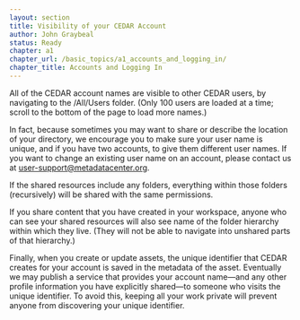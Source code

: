 ```yaml
---
layout: section
title: Visibility of your CEDAR Account
author: John Graybeal
status: Ready
chapter: a1
chapter_url: /basic_topics/a1_accounts_and_logging_in/
chapter_title: Accounts and Logging In
---
```


All of the CEDAR account names are visible to other CEDAR users, by navigating to the /All/Users folder. (Only 100 users are loaded at a time; scroll to the bottom of the page to load more names.)

In fact, because sometimes you may want to share or describe the location of your directory, we encourage you to make sure your user name is unique, and if you have two accounts, to give them different user names. If you want to change an existing user name on an account, please contact us at user-support@metadatacenter.org.

If the shared resources include any folders, everything within those folders (recursively) will be shared with the same permissions.

If you share content that you have created in your workspace, anyone who can see your shared resources will also see name of the folder hierarchy within which they live. (They will not be able to navigate into unshared parts of that hierarchy.) 

Finally, when you create or update assets, the unique identifier that CEDAR creates for your account is saved in the metadata of the asset. Eventually we may publish a service that provides your account name—and any other profile information you have explicitly shared—to someone who visits the unique identifier. To avoid this, keeping all your work private will prevent anyone from discovering your unique identifier.
